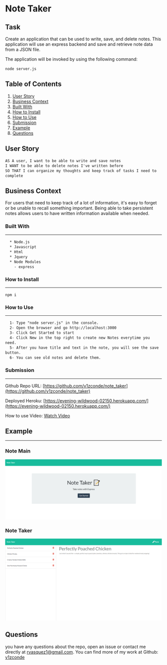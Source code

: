 # Note Taker
## Task

Create an application that can be used to write, save, and delete notes. This application will use an express backend and save and retrieve note data from a JSON file.

The application will be invoked by using the following command:

```
node server.js
```
  ## Table of Contents

  1. [User Story](#user-story)
  2. [Business Context](#business-context)
  3. [Built With](#built-with)
  4. [How to Install](#how-to-install)
  5. [How to Use](#how-to-use)
  6. [Submission](#submission)
  7. [Example](#example)
  8. [Questions](#questions)

## User Story

```
AS A user, I want to be able to write and save notes
I WANT to be able to delete notes I've written before
SO THAT I can organize my thoughts and keep track of tasks I need to complete
```
## Business Context

For users that need to keep track of a lot of information, it's easy to forget or be unable to recall something important. Being able to take persistent notes allows users to have written information available when needed.

### Built With
----
```
  * Node.js
  * Javascript
  * Html
  * Jquery
  * Node Modules
    - express
```    
### How to Install
----
```
npm i
```

### How to Use
----
```
  1- Type "node server.js" in the console.
  2- Open the browser and go http://localhost:3000
  3- Click Get Started to start
  4- Click New in the top right to create new Notes everytime you need.
  5- After you have title and text in the note, you will see the save button.
  6- You can see old notes and delete them.

```    
### Submission
---

Github Repo URL: 
[https://github.com/v1zconde/note_taker](https://github.com/v1zconde/note_taker)

Deployed Heroku: 
[https://evening-wildwood-02150.herokuapp.com/](https://evening-wildwood-02150.herokuapp.com/)

How to use Video: 
[Watch Video](https://drive.google.com/file/d/1M3o9R62rXwYW22As0OcWVMFsSh6ZRhMw/view)

## Example
---
### Note Main
![Note Main](./public/assets/img/note-main.png)
### Note Taker
![Note Main](./public/assets/img/note-notes.png)

  ## Questions
you have any questions about the repo, open an issue or contact me directly at rvasquez1@gmail.com. You can find more of my work at 
  Github: [v1zconde](http://github.com/v1zconde)

